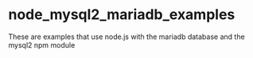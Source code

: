 node_mysql2_mariadb_examples
============================

These are examples that use node.js with the mariadb database and the mysql2 npm module
